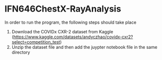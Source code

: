 # IFN646ChestX-RayAnalysis

In order to run the program, the following steps should take place 
1) Download the COVIDx CXR-2 dataset from Kaggle (https://www.kaggle.com/datasets/andyczhao/covidx-cxr2?select=competition_test)
2) Unzip the dataset file and then add the juypter notebook file in the same directory
